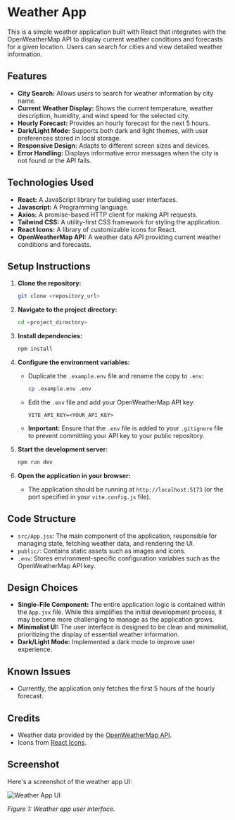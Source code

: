 # Weather App

This is a simple weather application built with React that integrates with the OpenWeatherMap API to display current weather conditions and forecasts for a given location. Users can search for cities and view detailed weather information.

## Features

*   **City Search:** Allows users to search for weather information by city name.
*   **Current Weather Display:** Shows the current temperature, weather description, humidity, and wind speed for the selected city.
*   **Hourly Forecast:** Provides an hourly forecast for the next 5 hours.
*   **Dark/Light Mode:** Supports both dark and light themes, with user preferences stored in local storage.
*   **Responsive Design:** Adapts to different screen sizes and devices.
*   **Error Handling:** Displays informative error messages when the city is not found or the API fails.

## Technologies Used

*   **React:** A JavaScript library for building user interfaces.
*   **Javascript:** A Programming language.
*   **Axios:** A promise-based HTTP client for making API requests.
*   **Tailwind CSS:** A utility-first CSS framework for styling the application.
*   **React Icons:** A library of customizable icons for React.
*   **OpenWeatherMap API:** A weather data API providing current weather conditions and forecasts.

## Setup Instructions

1.  **Clone the repository:**

    ```bash
    git clone <repository_url>
    ```

2.  **Navigate to the project directory:**

    ```bash
    cd <project_directory>
    ```

3.  **Install dependencies:**

    ```bash
    npm install
    ```

4.  **Configure the environment variables:**

    *   Duplicate the `.example.env` file and rename the copy to `.env`:

        ```bash
        cp .example.env .env
        ```

    *   Edit the `.env` file and add your OpenWeatherMap API key:

        ```
        VITE_API_KEY=<YOUR_API_KEY>
        ```

    *   **Important:** Ensure that the `.env` file is added to your `.gitignore` file to prevent committing your API key to your public repository.

5.  **Start the development server:**

    ```bash
    npm run dev
    ```

6.  **Open the application in your browser:**

    *   The application should be running at `http://localhost:5173` (or the port specified in your `vite.config.js` file).

## Code Structure

*   `src/App.jsx`: The main component of the application, responsible for managing state, fetching weather data, and rendering the UI.
*   `public/`: Contains static assets such as images and icons.
*   `.env`: Stores environment-specific configuration variables such as the OpenWeatherMap API key.

## Design Choices

*   **Single-File Component:** The entire application logic is contained within the `App.jsx` file. While this simplifies the initial development process, it may become more challenging to manage as the application grows.
*   **Minimalist UI:** The user interface is designed to be clean and minimalist, prioritizing the display of essential weather information.
*   **Dark/Light Mode:** Implemented a dark mode to improve user experience.

## Known Issues

*   Currently, the application only fetches the first 5 hours of the hourly forecast.

## Credits

*   Weather data provided by the [OpenWeatherMap API](https://openweathermap.org/).
*   Icons from [React Icons](https://react-icons.github.io/react-icons/).


## Screenshot

Here's a screenshot of the weather app UI:

![Weather App UI](https://i.ibb.co.com/pj1Y0qq9/Screenshot-2025-03-09-104925.png)

_Figure 1: Weather app user interface._
